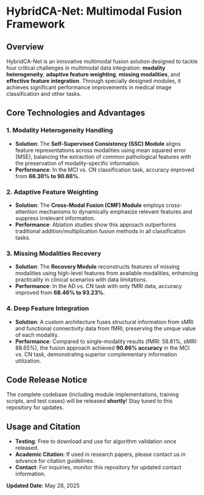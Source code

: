 # HybridCA-Net: Multimodal Fusion Framework  

## Overview  
HybridCA-Net is an innovative multimodal fusion solution designed to tackle four critical challenges in multimodal data integration: **modality heterogeneity**, **adaptive feature weighting**, **missing modalities**, and **effective feature integration**. Through specially designed modules, it achieves significant performance improvements in medical image classification and other tasks.  


## Core Technologies and Advantages  
### 1. **Modality Heterogeneity Handling**  
- **Solution**: The **Self-Supervised Consistency (SSC) Module** aligns feature representations across modalities using mean squared error (MSE), balancing the extraction of common pathological features with the preservation of modality-specific information.  
- **Performance**: In the MCI vs. CN classification task, accuracy improved from **66.30% to 90.86%**.  

### 2. **Adaptive Feature Weighting**  
- **Solution**: The **Cross-Modal Fusion (CMF) Module** employs cross-attention mechanisms to dynamically emphasize relevant features and suppress irrelevant information.  
- **Performance**: Ablation studies show this approach outperforms traditional addition/multiplication fusion methods in all classification tasks.  

### 3. **Missing Modalities Recovery**  
- **Solution**: The **Recovery Module** reconstructs features of missing modalities using high-level features from available modalities, enhancing practicality in clinical scenarios with data limitations.  
- **Performance**: In the AD vs. CN task with only fMRI data, accuracy improved from **68.46% to 93.23%**.  

### 4. **Deep Feature Integration**  
- **Solution**: A custom architecture fuses structural information from sMRI and functional connectivity data from fMRI, preserving the unique value of each modality.  
- **Performance**: Compared to single-modality results (fMRI: 58.81%, sMRI: 88.65%), the fusion approach achieved **90.86% accuracy** in the MCI vs. CN task, demonstrating superior complementary information utilization.  


## Code Release Notice  
The complete codebase (including module implementations, training scripts, and test cases) will be released **shortly**! Stay tuned to this repository for updates.  


## Usage and Citation  
- **Testing**: Free to download and use for algorithm validation once released.  
- **Academic Citation**: If used in research papers, please contact us in advance for citation guidelines.  
- **Contact**: For inquiries, monitor this repository for updated contact information.  

**Updated Date**: May 28, 2025
